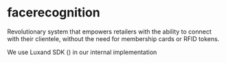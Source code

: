 facerecognition
===============

Revolutionary system that empowers retailers with the ability to connect with their clientele, without the need for membership cards or RFID tokens.

We use Luxand SDK () in our internal implementation
